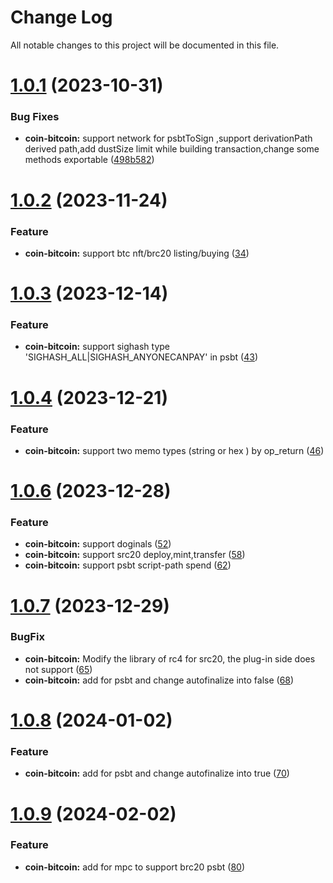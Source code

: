 # Change Log

All notable changes to this project will be documented in this file.

# [1.0.1](https://github.com/okx/js-wallet-sdk) (2023-10-31)

### Bug Fixes

- **coin-bitcoin:** support network for psbtToSign ,support derivationPath derived path,add dustSize limit while
  building transaction,change some methods
  exportable ([498b582](https://github.com/okx/js-wallet-sdk/commit/498b5822ca7e9cc0de0dce52b8f14525cc47d330))

# [1.0.2](https://github.com/okx/js-wallet-sdk) (2023-11-24)

### Feature

- **coin-bitcoin:** support btc nft/brc20 listing/buying ([34](https://github.com/okx/js-wallet-sdk/pull/34))

# [1.0.3](https://github.com/okx/js-wallet-sdk) (2023-12-14)

### Feature

- **coin-bitcoin:** support sighash type  'SIGHASH_ALL|SIGHASH_ANYONECANPAY' in
  psbt ([43](https://github.com/okx/js-wallet-sdk/pull/43))

# [1.0.4](https://github.com/okx/js-wallet-sdk) (2023-12-21)

### Feature

- **coin-bitcoin:** support two memo types (string or hex ) by
  op_return  ([46](https://github.com/okx/js-wallet-sdk/pull/46))

# [1.0.6](https://github.com/okx/js-wallet-sdk) (2023-12-28)

### Feature

- **coin-bitcoin:** support doginals  ([52](https://github.com/okx/js-wallet-sdk/pull/52))
- **coin-bitcoin:** support src20 deploy,mint,transfer  ([58](https://github.com/okx/js-wallet-sdk/pull/58))
- **coin-bitcoin:** support psbt script-path spend  ([62](https://github.com/okx/js-wallet-sdk/pull/62))

# [1.0.7](https://github.com/okx/js-wallet-sdk) (2023-12-29)

### BugFix

- **coin-bitcoin:** Modify the library of rc4 for src20, the plug-in side does not support  ([65](https://github.com/okx/js-wallet-sdk/pull/65))
- **coin-bitcoin:** add for psbt and change autofinalize into false  ([68](https://github.com/okx/js-wallet-sdk/pull/68))

# [1.0.8](https://github.com/okx/js-wallet-sdk) (2024-01-02)

### Feature

- **coin-bitcoin:** add for psbt and change autofinalize into true  ([70](https://github.com/okx/js-wallet-sdk/pull/70))

# [1.0.9](https://github.com/okx/js-wallet-sdk) (2024-02-02)

### Feature

- **coin-bitcoin:** add for mpc to support brc20 psbt ([80](https://github.com/okx/js-wallet-sdk/pull/80))
